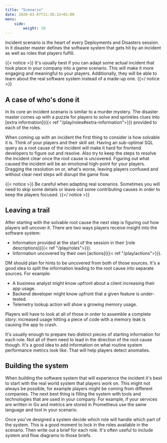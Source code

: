 ```yaml
---
title: "Scenario"
date: 2020-03-07T21:36:12+01:00
menu:
    side:
        weight: 10
---
```

Incident scenario is the heart of every Deployments and Disasters session. In it disaster master defines the software system that gets hit by an incident as well as roles that players fulfill.
<!--more-->

{{< notice >}}
It's usually best if you can adapt some actual incident that took place in your company into a game scenario. This will make it more engaging and meaningful to your players. Additionally, they will be able to learn about the real software system instead of a made-up one.
{{</ notice >}}

## A case of who's done it

In its core an incident scenario is similar to a murder mystery. The disaster master comes up with a puzzle for players to solve and sprinkles clues into [extra information]({{< ref "/play/roles#extra-information">}}) provided to each of the roles.

When coming up with an incident the first thing to consider is how solvable it is. Think of your players and their skill set. Having an sub-optimal SQL query as a root cause of the incident will make it hard for frontend developers to figure out and resolve. Also try to keep the steps to resolve the incident clear once the root cause is uncovered. Figuring out what caused the incident will be an emotional high-point for your players. Dragging the resolution on or, what's worse, leaving players confused and without clear next steps will disrupt the game flow.

{{< notice >}}
Be careful when adapting real scenarios. Sometimes you will need to skip some details or leave out some contributing causes in order to keep the players focused.
{{</ notice >}}

## Leaving a trail

After starting with the solvable root cause the next step is figuring out how players will uncover it. There are two ways players receive insight into the software system:

* Information provided at the start of the session in their [role descriptions]({{< ref "/play/roles">}}).
* Information uncovered by their own [actions]({{< ref "/play/actions">}}).

DM should plan for hints to be uncovered from both of those sources. It's a good idea to split the information leading to the root cause into separate sources. For example:

* A business analyst might know upfront about a client increasing their app usage.
* Backend developer might know upfront that a given feature is under-tested.
* Telemetry lookup action will show a growing memory usage.

Players will have to look at all of those in order to assemble a complete story: increased usage hitting a piece of code with a memory leak is causing the app to crash.

It's usually enough to prepare two distinct pieces of starting information for each role. Not all of them need to lead in the direction of the root cause though. It's a good idea to add information on what routine system performance metrics look like. That will help players detect anomalies.

## Building the system

When building the software system that will experience the incident it's best to start with the real world system that players work on. This might not always be possible; for example players might be coming from different companies. The next best thing is filling the system with tools and technologies that are used in your company. For example, if your services are written in Go and metrics are stored in Prometheus use the same language and tool in your scenario.

Once you've designed a system decide which role will handle which part of the system. This is a good moment to lock in the roles available in the scenario. Then write out a brief for each role. It's often useful to include system and flow diagrams to those briefs.
